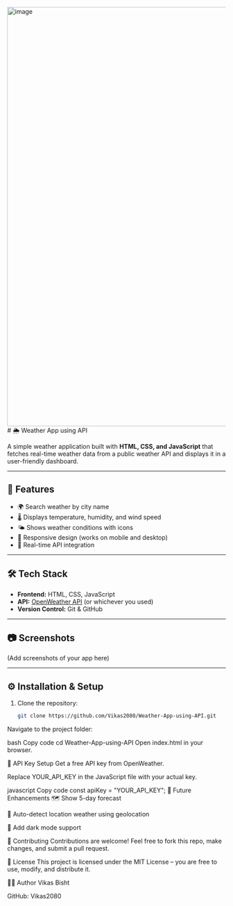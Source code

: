 <img width="1918" height="967" alt="image" src="https://github.com/user-attachments/assets/b52dd5fe-7bdc-4dfa-9f87-e11e70bfaa33" /># 🌦️ Weather App using API

A simple weather application built with **HTML, CSS, and JavaScript** that fetches real-time weather data from a public weather API and displays it in a user-friendly dashboard.

---

## 🚀 Features
- 🌍 Search weather by city name  
- 🌡️ Displays temperature, humidity, and wind speed  
- 🌤️ Shows weather conditions with icons  
- 📱 Responsive design (works on mobile and desktop)  
- 🔄 Real-time API integration  

---

## 🛠️ Tech Stack
- **Frontend:** HTML, CSS, JavaScript  
- **API:** [OpenWeather API](https://openweathermap.org/api) (or whichever you used)  
- **Version Control:** Git & GitHub  

---

## 📷 Screenshots
(Add screenshots of your app here)

---

## ⚙️ Installation & Setup
1. Clone the repository:
   ```bash
   git clone https://github.com/Vikas2080/Weather-App-using-API.git
Navigate to the project folder:

bash
Copy code
cd Weather-App-using-API
Open index.html in your browser.

🔑 API Key Setup
Get a free API key from OpenWeather.

Replace YOUR_API_KEY in the JavaScript file with your actual key.

javascript
Copy code
const apiKey = "YOUR_API_KEY";
📌 Future Enhancements
🗺️ Show 5-day forecast

📍 Auto-detect location weather using geolocation

🎨 Add dark mode support

🤝 Contributing
Contributions are welcome!
Feel free to fork this repo, make changes, and submit a pull request.

📜 License
This project is licensed under the MIT License – you are free to use, modify, and distribute it.

👨‍💻 Author
Vikas Bisht

GitHub: Vikas2080
